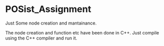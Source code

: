 # POSist_Assignment
Just Some node creation and mantainance.

The node creation and function etc have been done in C++. Just compile using the C++ compiler and run it.
